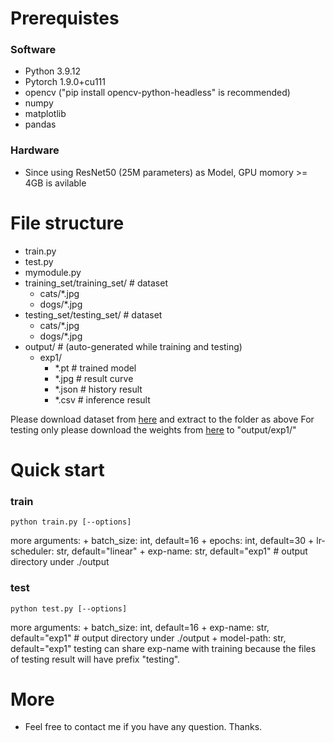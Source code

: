 # Prerequistes
### Software
+ Python 3.9.12
+ Pytorch 1.9.0+cu111
+ opencv ("pip install opencv-python-headless" is recommended)
+ numpy
+ matplotlib
+ pandas
### Hardware
+ Since using ResNet50 (25M parameters) as Model, GPU momory >= 4GB is avilable

# File structure
+ train.py
+ test.py
+ mymodule.py
+ training_set/training_set/ # dataset
    + cats/*.jpg
    + dogs/*.jpg
+ testing_set/testing_set/ # dataset
    + cats/*.jpg
    + dogs/*.jpg
+ output/ # (auto-generated while training and testing)
    + exp1/
        + *.pt # trained model
        + *.jpg # result curve
        + *.json # history result
        + *.csv # inference result

Please download dataset from [here](https://www.kaggle.com/datasets/tongpython/cat-and-dog) and extract to the folder as above
For testing only please download the weights from [here](https://drive.google.com/file/d/1SibZx_Pad8YbYrUjE7dOvrZIc099zZwP/view?usp=drive_link) to "output/exp1/"

# Quick start
### train
```
python train.py [--options]
```
more arguments:
    + batch_size: int, default=16
    + epochs: int, default=30
    + lr-scheduler: str, default="linear"
    + exp-name: str, default="exp1" # output directory under ./output
### test
```
python test.py [--options]
```
more arguments:
    + batch_size: int, default=16
    + exp-name: str, default="exp1" # output directory under ./output
    + model-path: str, default="exp1"
testing can share exp-name with training because the files of testing result will have prefix "testing".

# More
+ Feel free to contact me if you have any question. Thanks.
